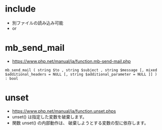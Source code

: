 # include
- 別ファイルの読み込み可能
- <?php include(‘ファイルのパス’); ?> or <?php require(‘ファイルのパス’); ?>


# mb_send_mail
- https://www.php.net/manual/ja/function.mb-send-mail.php
```
mb_send_mail ( string $to , string $subject , string $message [, mixed $additional_headers = NULL [, string $additional_parameter = NULL ]] ) : bool
```
# unset
- https://www.php.net/manual/ja/function.unset.phps
- unset() は指定した変数を破棄します。
- 関数 unset() の内部動作は、 破棄しようとする変数の型に依存します。